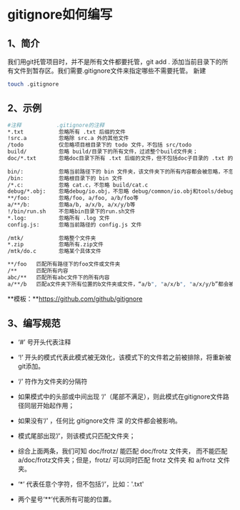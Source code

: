 # gitignore如何编写

## 1、简介
我们用git托管项目时，并不是所有文件都要托管，git add . 添加当前目录下的所有文件到暂存区。我们需要.gitignore文件来指定哪些不需要托管。
新建
```bash
touch .gitignore
```

## 2、示例

```bash
#注释           .gitignore的注释
*.txt           忽略所有 .txt 后缀的文件
!src.a          忽略除 src.a 外的其他文件
/todo           仅忽略项目根目录下的 todo 文件，不包括 src/todo
build/          忽略 build/目录下的所有文件，过滤整个build文件夹；
doc/*.txt       忽略doc目录下所有 .txt 后缀的文件，但不包括doc子目录的 .txt 的文件
 
bin/:           忽略当前路径下的 bin 文件夹，该文件夹下的所有内容都会被忽略，不忽略 bin 文件
/bin:           忽略根目录下的 bin 文件
/*.c:           忽略 cat.c，不忽略 build/cat.c
debug/*.obj:    忽略debug/io.obj，不忽略 debug/common/io.obj和tools/debug/io.obj
**/foo:         忽略/foo, a/foo, a/b/foo等
a/**/b:         忽略a/b, a/x/b, a/x/y/b等
!/bin/run.sh    不忽略bin目录下的run.sh文件
*.log:          忽略所有 .log 文件
config.js:      忽略当前路径的 config.js 文件
 
/mtk/           忽略整个文件夹
*.zip           忽略所有.zip文件
/mtk/do.c       忽略某个具体文件

**/foo   匹配所有路径下的foo文件或文件夹
/**      匹配所有内容
abc/**   匹配所有abc文件下的所有内容
a/**/b   匹配a文件夹下所有位置的b文件夹或文件，“a/b", "a/x/b", "a/x/y/b”都会被匹配

```
**模板：**https://github.com/github/gitignore

## 3、编写规范
- ‘#’ 号开头代表注释

- ‘!’ 开头的模式代表此模式被无效化，该模式下的文件若之前被排除，将重新被git添加。

- ‘/’ 符作为文件夹的分隔符

- 如果模式中的头部或中间出现 ‘/’（尾部不满足），则此模式在gitignore文件路径同层开始起作用；

- 如果没有‘/’ ，任何比 gitignore文件 深 的文件都会被影响。

- 模式尾部出现’/’，则该模式只匹配文件夹；

- 综合上面两条，我们可知 doc/frotz/ 能匹配 doc/frotz 文件夹， 而不能匹配 a/doc/frotz文件夹；但是，frotz/ 可以同时匹配 frotz 文件夹 和 a/frotz 文件夹。

- ‘*’ 代表任意个字符，但不包括‘/’，比如：'.txt'

- 两个星号‘**’代表所有可能的位置。

